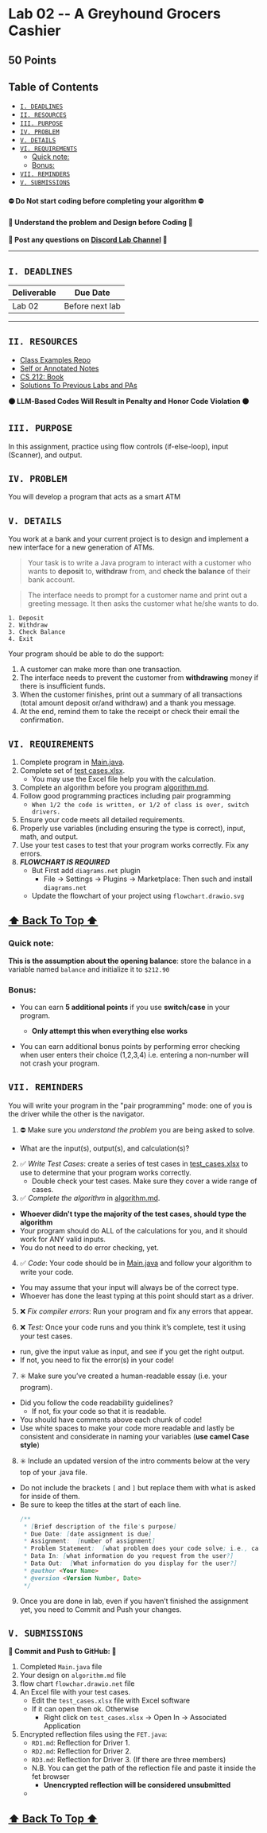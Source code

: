<h1> Lab 02 -- A Greyhound Grocers Cashier </h1>

<h2> 50 Points </h2>

<h2> Table of Contents </h2>

<!-- TOC -->
* [`I. DEADLINES`](#i-deadlines)
* [`II. RESOURCES`](#ii-resources)
* [`III. PURPOSE`](#iii-purpose)
* [`IV. PROBLEM`](#iv-problem)
* [`V. DETAILS`](#v-details)
* [`VI. REQUIREMENTS`](#vi-requirements)
    * [Quick note:](#quick-note)
    * [Bonus:](#bonus)
* [`VII. REMINDERS`](#vii-reminders)
* [`V. SUBMISSIONS`](#v-submissions)
<!-- TOC -->

<h4> ⛔️ Do Not start coding before completing your algorithm ⛔️ </h4>

<h4> 🔵 Understand the problem and Design before Coding 🔵 </h4>

**🔵 Post any questions on [Discord Lab Channel](https://discord.com/channels/1325897175544369263/1325897175544369272) 🔵**

---

## `I. DEADLINES`

| Deliverable | Due Date        |
|-------------|-----------------|
| Lab 02      | Before next lab |
---

## `II. RESOURCES`

- [Class Examples Repo](https://github.com/SP25-ZJY/CS212)
- [Self or Annotated Notes](https://moodle.loyola.edu/course/view.php?id=89009)
- [CS 212: Book](https://open.umn.edu/opentextbooks/textbooks/java-java-java-object-oriented-problem-solving)
- [Solutions To Previous Labs and PAs](https://classroom.github.com/classrooms/193636664-sp25-zjy-cs212)

**🟠 LLM-Based Codes Will Result in Penalty and Honor Code Violation 🟠**
## `III. PURPOSE`

In this assignment, practice using flow controls (if-else-loop), input (Scanner), and output.

## `IV. PROBLEM`
You will develop a program that acts as a smart ATM

## `V. DETAILS`
You work at a bank and your current project is to design and implement a new interface for a new generation of ATMs.
> Your task is to write a Java program to interact with a customer who wants to **deposit** to, **withdraw** from, and **check the balance** of their bank account.

>The interface needs to prompt for a customer name and print out a greeting message. It then asks the customer what he/she wants to do.

```
1. Deposit
2. Withdraw
3. Check Balance
4. Exit
```

Your program should be able to do the support:

1. A customer can make more than one transaction.
2. The interface needs to prevent the customer from **withdrawing** money if there is insufficient funds.
3. When the customer finishes, print out a summary of all transactions (total amount deposit or/and withdraw) and a thank you message.
4. At the end, remind them to take the receipt or check their email the confirmation.

## `VI. REQUIREMENTS`

1. Complete program in [Main.java](Main.java).
2. Complete set of [test cases.xlsx](test_cases.xlsx).
    - You may use the Excel file help you with the calculation.
2. Complete an algorithm before you program [algorithm.md](algorithm.md).
3. Follow good programming practices including pair programming
    - `When 1/2 the code is written, or 1/2 of class is over, switch drivers.`
4. Ensure your code meets all detailed requirements.
5. Properly use variables (including ensuring the type is correct), input, math, and output.
6. Use your test cases to test that your program works correctly. Fix any errors.
7. **_FLOWCHART IS REQUIRED_**
    - But First add `diagrams.net` plugin
        - File -> Settings -> Plugins -> Marketplace: Then such and install `diagrams.net`
    - Update the flowchart of your project using `flowchart.drawio.svg`

[<h2>⬆ Back To Top ⬆</h2>](#i-deadlines)

### Quick note:
**This is the assumption about the opening balance**: store the balance in a variable named `balance` and initialize it to `$212.90`

### Bonus:
- You can earn **5 additional points** if you use **switch/case** in your program.

    - **Only attempt this when everything else works**
- You can earn additional bonus points by performing error checking when user enters their choice (1,2,3,4) i.e. entering a non-number will not crash your program.

## `VII. REMINDERS`

You will write your program in the "pair programming" mode: one of you is the driver while the other is the navigator.

1.  ⛔️ Make sure you *understand the problem* you are being asked to solve.
- What are the input(s), output(s), and calculation(s)?
2. ✅ *Write Test Cases*: create a series of test cases in [test_cases.xlsx](test_cases.xlsx) to use to determine that your program works correctly.
    - Double check your test cases. Make sure they cover a wide range of cases.
3. ✅ *Complete the algorithm* in [algorithm.md](algorithm.md).
- **Whoever didn't type the majority of the test cases, should type the algorithm**
- Your program should do ALL of the calculations for you, and it should work for ANY valid inputs.
- You do not need to do error checking, yet.

4. ✅ *Code*: Your code should be in [Main.java](Main.java) and follow your algorithm to write your code.
- You may assume that your input will always be of the correct type.
- Whoever has done the least typing at this point should start as a driver.

5. ❌ *Fix compiler errors*: Run your program and fix any errors that appear.

6. ❌ *Test:* Once your code runs and you think it’s complete, test it using your test cases.
- run, give the input value as input, and see if you get the right output.
- If not, you need to fix the error(s) in your code!

7. ✳️ Make sure you’ve created a human-readable essay (i.e. your program).
- Did you follow the code readability guidelines?
    - If not, fix your code so that it is readable.
- You should have comments above each chunk of code!
- Use white spaces to make your code more readable and lastly be consistent and considerate in naming your variables (**use camel Case style**)

8. ✳️ Include an updated version of the intro comments below at the very top of your .java file.
- Do not include the brackets `[` and `]` but replace them with what is asked for inside of them.
- Be sure to keep the titles at the start of each line.
  ```java
  /**
   * [Brief description of the file's purpose]
   * Due Date: [date assignment is due]
   * Assignment:  [number of assignment]
   * Problem Statement:  [what problem does your code solve; i.e., calculating inches from centimeters]
   * Data In: [what information do you request from the user?]
   * Data Out:  [What information do you display for the user?]
   * @author <Your Name>
   * @version <Version Number, Date>
   */
  ```

9.  Once you are done in lab, even if you haven’t finished the assignment yet, you need to Commit and Push your changes.


## `V. SUBMISSIONS`

**🔶 Commit and Push to GitHub: 🔶**

1. Completed `Main.java` file
2. Your design on `algorithm.md` file
3. flow chart `flowchar.drawio.net` file
4. An Excel file with your test cases.
    - Edit the `test_cases.xlsx` file with Excel software
    - If it can open then ok. Otherwise
        - Right click on `test_cases.xlsx` -> Open In -> Associated Application
5. Encrypted reflection files using the `FET.java`:
    - `RD1.md`: Reflection for Driver 1.
    - `RD2.md`: Reflection for Driver 2.
    - `RD3.md`: Reflection for Driver 3. (If there are three members)
    - N.B. You can get the path of the reflection file and paste it inside the fet browser
      - **Unencrypted reflection will be considered unsubmitted**
    - <img src="enc_steps.png" alt="">

[<h2>⬆ Back To Top ⬆</h2>](#i-deadlines)
